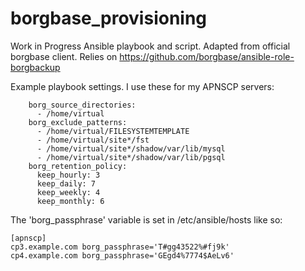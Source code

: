 # borgbase_provisioning
Work in Progress Ansible playbook and script. Adapted from official borgbase client. Relies on https://github.com/borgbase/ansible-role-borgbackup

Example playbook settings. I use these for my APNSCP servers:

```
    borg_source_directories:
      - /home/virtual
    borg_exclude_patterns:
      - /home/virtual/FILESYSTEMTEMPLATE
      - /home/virtual/site*/fst
      - /home/virtual/site*/shadow/var/lib/mysql
      - /home/virtual/site*/shadow/var/lib/pgsql
    borg_retention_policy:
      keep_hourly: 3
      keep_daily: 7
      keep_weekly: 4
      keep_monthly: 6
 ```

The 'borg_passphrase' variable is set in /etc/ansible/hosts like so:

```
[apnscp]
cp3.example.com borg_passphrase='T#gg43522%#fj9k'
cp4.example.com borg_passphrase='GEgd4%7774$AeLv6'
```
